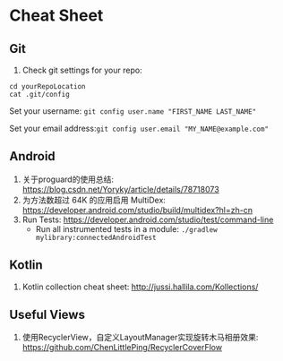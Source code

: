 # Cheat Sheet

## Git
1. Check git settings for your repo:
```
cd yourRepoLocation
cat .git/config
```
Set your username: `git config user.name "FIRST_NAME LAST_NAME"`

Set your email address:`git config user.email "MY_NAME@example.com"`
## Android
1. 关于proguard的使用总结: https://blog.csdn.net/Yoryky/article/details/78718073
2. 为方法数超过 64K 的应用启用 MultiDex: https://developer.android.com/studio/build/multidex?hl=zh-cn
3. Run Tests: https://developer.android.com/studio/test/command-line
    * Run all instrumented tests in a module: `./gradlew mylibrary:connectedAndroidTest`

## Kotlin
1. Kotlin collection cheat sheet: http://jussi.hallila.com/Kollections/

## Useful Views
1. 使用RecyclerView，自定义LayoutManager实现旋转木马相册效果: https://github.com/ChenLittlePing/RecyclerCoverFlow


